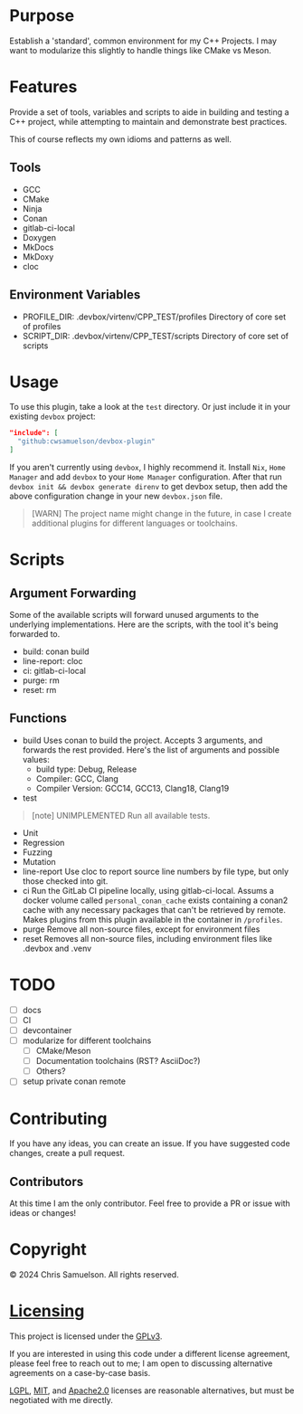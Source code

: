 # Purpose
Establish a 'standard', common environment for my C++ Projects.  I may want to modularize this slightly to handle things like CMake vs Meson.

# Features
Provide a set of tools, variables and scripts to aide in building and testing a C++ project, while attempting to maintain and demonstrate best practices.

This of course reflects my own idioms and patterns as well.

## Tools
- GCC
- CMake
- Ninja
- Conan
- gitlab-ci-local
- Doxygen
- MkDocs
- MkDoxy
- cloc

## Environment Variables
- PROFILE_DIR: .devbox/virtenv/CPP_TEST/profiles
Directory of core set of profiles
- SCRIPT_DIR: .devbox/virtenv/CPP_TEST/scripts
Directory of core set of scripts

# Usage
To use this plugin, take a look at the `test` directory.  Or just include it in your existing `devbox` project:
```json
"include": [
  "github:cwsamuelson/devbox-plugin"
]
```

If you aren't currently using `devbox`, I highly recommend it.  Install `Nix`, `Home Manager` and add `devbox` to your `Home Manager` configuration.  After that run `devbox init && devbox generate direnv` to get devbox setup, then add the above configuration change in your new `devbox.json` file.

> [WARN]
> The project name might change in the future, in case I create additional plugins for different languages or toolchains.

# Scripts
## Argument Forwarding
Some of the available scripts will forward unused arguments to the underlying implementations.  Here are the scripts, with the tool it's being forwarded to.
- build: conan build
- line-report: cloc
- ci: gitlab-ci-local
- purge: rm
- reset: rm
## Functions
- build
  Uses conan to build the project.  Accepts 3 arguments, and forwards the rest provided.  Here's the list of arguments and possible values:
  - build type: Debug, Release
  - Compiler: GCC, Clang
  - Compiler Version: GCC14, GCC13, Clang18, Clang19
- test
> [note] UNIMPLEMENTED
  Run all available tests.
  - Unit
  - Regression
  - Fuzzing
  - Mutation
- line-report
  Use cloc to report source line numbers by file type, but only those checked into git.
- ci
  Run the GitLab CI pipeline locally, using gitlab-ci-local.  Assums a docker volume called `personal_conan_cache` exists containing a conan2 cache with any necessary packages that can't be retrieved by remote.  Makes plugins from this plugin available in the container in `/profiles`.
- purge
  Remove all non-source files, except for environment files
- reset
  Removes all non-source files, including environment files like .devbox and .venv

# TODO
- [ ] docs
- [ ] CI
- [ ] devcontainer
- [ ] modularize for different toolchains
  - [ ] CMake/Meson
  - [ ] Documentation toolchains (RST? AsciiDoc?)
  - [ ] Others?
- [ ] setup private conan remote

# Contributing
If you have any ideas, you can create an issue.
If you have suggested code changes, create a pull request.

## Contributors
At this time I am the only contributor. Feel free to provide a PR or issue with ideas or changes!

# Copyright
© 2024 Chris Samuelson. All rights reserved.

# [Licensing](https://choosealicense.com/licenses/gpl-3.0/)
This project is licensed under the [GPLv3](https://www.gnu.org/licenses/gpl-3.0-standalone.html).

If you are interested in using this code under a different license agreement, please feel free to reach out to me; I am
open to discussing alternative agreements on a case-by-case basis.

[LGPL](https://choosealicense.com/licenses/lgpl-3.0/), [MIT](https://choosealicense.com/licenses/mit/),
and [Apache2.0](https://choosealicense.com/licenses/apache-2.0/) licenses are reasonable alternatives, but must be
negotiated with me directly.

